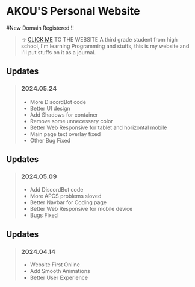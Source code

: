 # AKOU'S Personal Website
#New Domain Registered !!
> -> [CLICK ME](https://akkkou.com) TO THE WEBSITE
> A third grade student from high school, I'm learning Programming and stuffs, this is my website and I'll put stuffs on it as a journal. 
## Updates
> ### **2024.05.24**
> - More DiscordBot code
> - Better UI design
> - Add Shadows for container
> - Remove some unnecessary color
> - Better Web Responsive for tablet and horizontal mobile
> - Main page text overlay fixed
> - Other Bug Fixed

## Updates
> ### **2024.05.09**
> - Add DiscordBot code
> - More APCS problems sloved
> - Better Navbar for Coding page
> - Better Web Responsive for mobile device
> - Bugs Fixed

## Updates
> ### **2024.04.14**
> - Website First Online
> - Add Smooth Animations
> - Better User Experience
